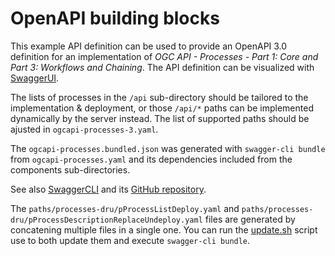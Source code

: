 # OpenAPI building blocks

This example API definition can be used to provide an OpenAPI 3.0 definition for an implementation of _OGC API - Processes - Part 1: Core and Part 3: Workflows and Chaining_.
The API definition can be visualized with [SwaggerUI](https://petstore.swagger.io/?url=https://raw.githubusercontent.com/opengeospatial/ogcapi-processes/master/openapi/ogcapi-processes.bundled.json).

The lists of processes in the `/api` sub-directory should be tailored to the implementation & deployment, or those `/api/*` paths can be implemented dynamically by the server instead.
The list of supported paths should be ajusted in `ogcapi-processes-3.yaml`.

The `ogcapi-processes.bundled.json` was generated with `swagger-cli bundle` from `ogcapi-processes.yaml` and its dependencies included from the components sub-directories.

See also [SwaggerCLI](https://apitools.dev/swagger-cli/) and its [GitHub repository](https://github.com/APIDevTools/swagger-cli).

The `paths/processes-dru/pProcessListDeploy.yaml` and `paths/processes-dru/pProcessDescriptionReplaceUndeploy.yaml` files are generated by concatening multiple files in a single one.
You can run the [update.sh](update.sh) script use to both update them and execute `swagger-cli bundle`.
